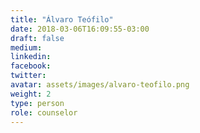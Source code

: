 ```yaml
---
title: "Álvaro Teófilo"
date: 2018-03-06T16:09:55-03:00
draft: false
medium:
linkedin:
facebook:
twitter:
avatar: assets/images/alvaro-teofilo.png
weight: 2
type: person
role: counselor
---
```

